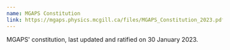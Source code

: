 ```yaml
---
name: MGAPS Constitution
link: https://mgaps.physics.mcgill.ca/files/MGAPS_Constitution_2023.pdf
---
```


MGAPS' constitution, last updated and ratified on 30 January 2023.

